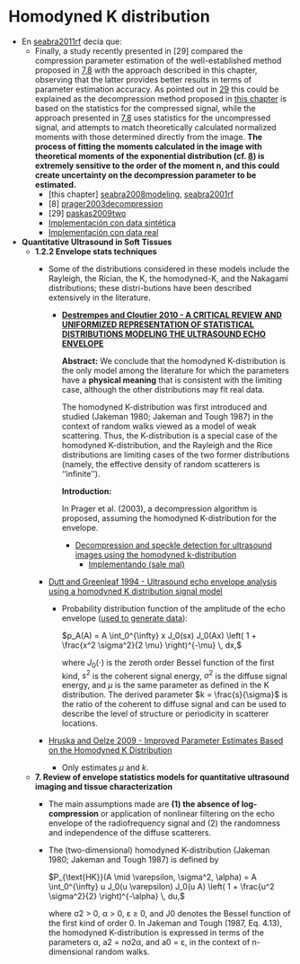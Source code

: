 # Homodyned K distribution
- En [seabra2011rf](/papers/seabra2008modeling.pdf) decía que:
    - Finally, a study recently presented in [29] compared the compression parameter estimation of the well-established method proposed in [7,8](/papers/Homodyned%20K/prager2003decompression.pdf) with the approach described in this chapter, observing that the latter provides better results in terms of parameter estimation accuracy. As pointed out in [29](/papers/Homodyned%20K/paskas2009two.pdf) this could be explained as the decompression method proposed in [this chapter](/papers/seabra2008modeling.pdf) is based on the statistics for the compressed signal, while the approach presented in [7,8](/papers/Homodyned%20K/prager2003decompression.pdf) uses statistics for the uncompressed signal, and attempts to match theoretically calculated normalized moments with those determined directly from the image. **The process of fitting the moments calculated in the image with theoretical moments of the exponential distribution (cf. [8](/papers/Homodyned%20K/prager2003decompression.pdf)) is extremely sensitive to the order of the moment n, and this could create uncertainty on the decompression parameter to be estimated.**
        - [this chapter] [seabra2008modeling](/papers/seabra2008modeling.pdf), [seabra2001rf](/papers/seabra2011rf.pdf)
        - [8] [prager2003decompression](/papers/Homodyned%20K/prager2003decompression.pdf)
        - [29] [paskas2009two](/papers/Homodyned%20K/paskas2009two.pdf)
        - [Implementación con data sintética](../code/estimacion_seabra_data_generada.html)
        - [Implementación con data real](../code/estimacion_seabra.html)
- **Quantitative Ultrasound in Soft Tissues**
    - **1.2.2 Envelope stats techniques**
        - Some of the distributions considered in these models include the Rayleigh, the Rician, the K, the homodyned-K, and the Nakagami distributions; these distri-butions have been described extensively in the literature.
            - [**Destrempes and Cloutier 2010 - A CRITICAL REVIEW AND UNIFORMIZED REPRESENTATION OF STATISTICAL DISTRIBUTIONS MODELING THE ULTRASOUND ECHO ENVELOPE**](/papers/Homodyned%20K/destrempes2010critical.pdf)
                
                **Abstract:** We conclude that the homodyned K-distribution is the only model among the literature for which the parameters have a **physical meaning** that is consistent with the limiting case, although the other distributions may fit real data.
                
                The homodyned K-distribution was first introduced and studied (Jakeman 1980; Jakeman and Tough 1987) in the context of random walks viewed as a model of weak scattering. Thus, the K-distribution is a special case of the homodyned K-distribution, and the Rayleigh and the Rice distributions are limiting cases of the two former distributions (namely, the effective density of random scatterers is ‘‘infinite’’).
                
                **Introduction:**
                
                In Prager et al. (2003), a decompression algorithm is proposed, assuming the homodyned K-distribution for the envelope.
                
                - [Decompression and speckle detection for ultrasound images using the homodyned k-distribution](/papers/Homodyned%20K/prager2003decompression.pdf)
                    - [Implementando (sale mal)](../code/estimacion_prager_data_generada.html)
        - [Dutt and Greenleaf 1994 - Ultrasound echo envelope analysis using a homodyned K distribution signal model](/papers/Homodyned%20K/dutt1994ultrasound.pdf)
            - Probability distribution function of the amplitude of the echo envelope ([used to generate data](../code/hom_k_dist_gen.m)):
                
                $p_A(A) = A \int_0^{\infty} x J_0(sx) J_0(Ax) \left( 1 + \frac{x^2 \sigma^2}{2 \mu} \right)^{-\mu} \, dx,$

                where $J_0(\cdot)$ is the zeroth order Bessel function of the first kind, $s^2$ is the coherent signal energy, $\sigma^2$ is the diffuse signal energy, and $\mu$ is the same parameter as defined in the K distribution. The derived parameter $k = \frac{s}{\sigma}$ is the ratio of the coherent to diffuse signal and can be used to describe the level of structure or periodicity in scatterer locations.

        - [Hruska and Oelze 2009 - Improved Parameter Estimates Based on the Homodyned K Distribution](/papers/Homodyned%20K/hruska2009improved.pdf)
            - Only estimates $\mu$ and $k$.
    - **7. Review of envelope statistics models for quantitative ultrasound imaging and tissue characterization**
        - The main assumptions made are **(1) the absence of log-compression** or application of nonlinear filtering on the echo envelope of the radiofrequency signal and (2) the randomness and independence of the diffuse scatterers.
        - The (two-dimensional) homodyned K-distribution (Jakeman 1980; Jakeman and Tough 1987) is defined by
            
            $P_{\text{HK}}(A \mid \varepsilon, \sigma^2, \alpha) = A \int_0^{\infty} u J_0(u \varepsilon) J_0(u A) \left( 1 + \frac{u^2 \sigma^2}{2} \right)^{-\alpha} \, du,$
          
          where σ2 > 0, α > 0, ε ≥ 0, and J0 denotes the Bessel function of the first kind of order 0. In Jakeman and Tough (1987, Eq. 4.13), the homodyned K-distribution is expressed in terms of the parameters α, a2 = nσ2α, and a0 = ε, in the context of n-dimensional random walks.